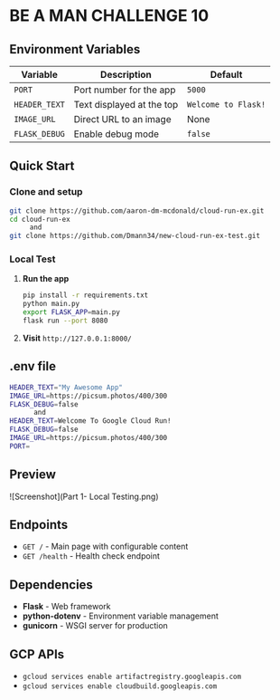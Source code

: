 # BE A MAN CHALLENGE 10

## Environment Variables

| Variable | Description | Default |
|----------|-------------|---------|
| `PORT` | Port number for the app | `5000` |
| `HEADER_TEXT` | Text displayed at the top | `Welcome to Flask!` |
| `IMAGE_URL` | Direct URL to an image | None |
| `FLASK_DEBUG` | Enable debug mode | `false` |

## Quick Start

### Clone and setup
   ```bash
   git clone https://github.com/aaron-dm-mcdonald/cloud-run-ex.git
   cd cloud-run-ex
        and
   git clone https://github.com/Dmann34/new-cloud-run-ex-test.git
   ```

### Local Test

1. **Run the app**
   ```bash
   pip install -r requirements.txt
   python main.py
   export FLASK_APP=main.py
   flask run --port 8080
   ```

2. **Visit** `http://127.0.0.1:8000/`



## .env file
```bash
HEADER_TEXT="My Awesome App"
IMAGE_URL=https://picsum.photos/400/300
FLASK_DEBUG=false
      and
HEADER_TEXT=Welcome To Google Cloud Run!
FLASK_DEBUG=false
IMAGE_URL=https://picsum.photos/400/300
PORT=
```
## Preview

![Screenshot](Part 1- Local Testing.png)

## Endpoints

- `GET /` - Main page with configurable content
- `GET /health` - Health check endpoint

## Dependencies

- **Flask** - Web framework
- **python-dotenv** - Environment variable management
- **gunicorn** - WSGI server for production

## GCP APIs

- `gcloud services enable artifactregistry.googleapis.com`
- `gcloud services enable cloudbuild.googleapis.com`



